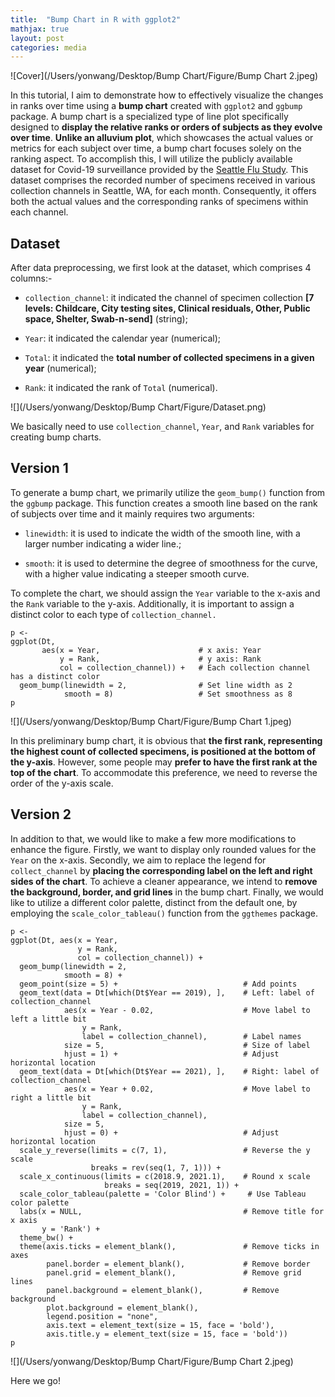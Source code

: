 ```yaml
---
title:  "Bump Chart in R with ggplot2"
mathjax: true
layout: post
categories: media
---
```



![Cover](/Users/yonwang/Desktop/Bump Chart/Figure/Bump Chart 2.jpeg)


In this tutorial, I aim to demonstrate how to effectively visualize the changes in ranks over time using a __bump chart__ created with `ggplot2` and `ggbump` package. A bump chart is a specialized type of line plot specifically designed to __display the relative ranks or orders of subjects as they evolve over time__. __Unlike an alluvium plot__, which showcases the actual values or metrics for each subject over time, a bump chart focuses solely on the ranking aspect. To accomplish this, I will utilize the publicly available dataset for Covid-19 surveillance provided by the [Seattle Flu Study](https://seattleflu.org/pathogens). This dataset comprises the recorded number of specimens received in various collection channels in Seattle, WA, for each month. Consequently, it offers both the actual values and the corresponding ranks of specimens within each channel.

## Dataset
After data preprocessing, we first look at the dataset, which comprises 4 columns:-

- `collection_channel`: it indicated the channel of specimen collection __[7 levels: Childcare, City testing sites, Clinical residuals, Other, Public space, Shelter, Swab-n-send]__ (string);

- `Year`: it indicated the calendar year (numerical);

- `Total`: it indicated the __total number of collected specimens in a given year__ (numerical);

- `Rank`: it indicated the rank of `Total` (numerical).

![](/Users/yonwang/Desktop/Bump Chart/Figure/Dataset.png)

We basically need to use `collection_channel`, `Year`, and `Rank` variables for creating bump charts.

## Version 1
To generate a bump chart, we primarily utilize the `geom_bump()` function from the `ggbump` package. This function creates a smooth line based on the rank of subjects over time and it mainly requires two arguments:

- `linewidth`: it is used to indicate the width of the smooth line, with a larger number indicating a wider line.;

- `smooth`: it is used to determine the degree of smoothness for the curve, with a higher value indicating a steeper smooth curve.

To complete the chart, we should assign the `Year` variable to the x-axis and the `Rank` variable to the y-axis. Additionally, it is important to assign a distinct color to each type of `collection_channel.`
```{r}
p <- 
ggplot(Dt, 
       aes(x = Year,                      # x axis: Year
           y = Rank,                      # y axis: Rank
           col = collection_channel)) +   # Each collection channel has a distinct color
  geom_bump(linewidth = 2,                # Set line width as 2
            smooth = 8)                   # Set smoothness as 8
p
```

![](/Users/yonwang/Desktop/Bump Chart/Figure/Bump Chart 1.jpeg)

In this preliminary bump chart, it is obvious that __the first rank, representing the highest count of collected specimens, is positioned at the bottom of the y-axis__. However, some people may __prefer to have the first rank at the top of the chart__. To accommodate this preference, we need to reverse the order of the y-axis scale.

## Version 2
In addition to that, we would like to make a few more modifications to enhance the figure. Firstly, we want to display only rounded values for the `Year` on the x-axis. Secondly, we aim to replace the legend for `collect_channel` by __placing the corresponding label on the left and right sides of the chart__. To achieve a cleaner appearance, we intend to __remove the background, border, and grid lines__ in the bump chart. Finally, we would like to utilize a different color palette, distinct from the default one, by employing the `scale_color_tableau()` function from the `ggthemes` package.
```{r}
p <- 
ggplot(Dt, aes(x = Year, 
               y = Rank, 
               col = collection_channel)) + 
  geom_bump(linewidth = 2, 
            smooth = 8) +
  geom_point(size = 5) +                            # Add points
  geom_text(data = Dt[which(Dt$Year == 2019), ],    # Left: label of collection_channel 
            aes(x = Year - 0.02,                    # Move label to left a little bit
                y = Rank, 
                label = collection_channel),        # Label names
            size = 5,                               # Size of label
            hjust = 1) +                            # Adjust horizontal location
  geom_text(data = Dt[which(Dt$Year == 2021), ],    # Right: label of collection_channel 
            aes(x = Year + 0.02,                    # Move label to right a little bit
                y = Rank, 
                label = collection_channel), 
            size = 5, 
            hjust = 0) +                            # Adjust horizontal location
  scale_y_reverse(limits = c(7, 1),                 # Reverse the y scale
                  breaks = rev(seq(1, 7, 1))) +  
  scale_x_continuous(limits = c(2018.9, 2021.1),    # Round x scale
                     breaks = seq(2019, 2021, 1)) + 
  scale_color_tableau(palette = 'Color Blind') +     # Use Tableau color palette
  labs(x = NULL,                                    # Remove title for x axis
       y = 'Rank') +
  theme_bw() + 
  theme(axis.ticks = element_blank(),               # Remove ticks in axes
        panel.border = element_blank(),             # Remove border
        panel.grid = element_blank(),               # Remove grid lines
        panel.background = element_blank(),         # Remove background
        plot.background = element_blank(),
        legend.position = "none",
        axis.text = element_text(size = 15, face = 'bold'),
        axis.title.y = element_text(size = 15, face = 'bold')) 
p
```

![](/Users/yonwang/Desktop/Bump Chart/Figure/Bump Chart 2.jpeg)

Here we go!
